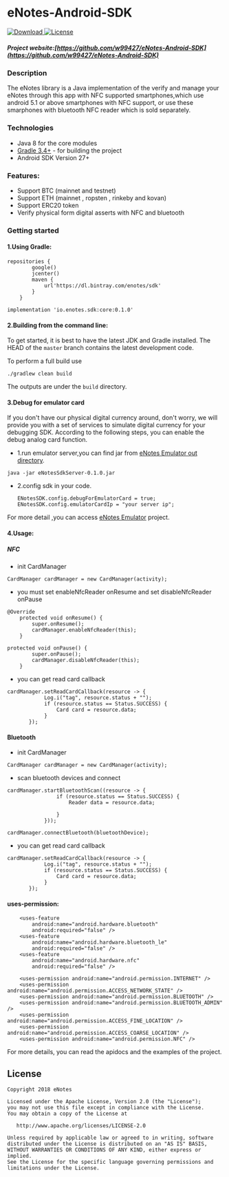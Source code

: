 # eNotes-Android-SDK

[ ![Download](https://api.bintray.com/packages/enotes/sdk/core/images/download.svg) ](https://bintray.com/enotes/sdk/core/_latestVersion)[![License](https://img.shields.io/badge/license-Apache%202-blue.svg)](https://www.apache.org/licenses/LICENSE-2.0)

##### Project website:[https://github.com/w99427/eNotes-Android-SDK](https://github.com/w99427/eNotes-Android-SDK)

### Description

The eNotes library is a Java implementation of the verify and manage your eNotes through this app with NFC supported smartphones,which use android 5.1 or above smartphones with NFC support,  or use these smarphones with bluetooth NFC reader which is sold separately.

### Technologies

* Java 8 for the core modules
* [Gradle 3.4+](https://gradle.org/) - for building the project
* Android SDK Version 27+

### Features:
* Support BTC (mainnet and testnet)
* Support ETH (mainnet , ropsten , rinkeby and kovan)
* Support ERC20 token
* Verify physical form digital asserts with NFC and bluetooth

### Getting started
#### 1.Using Gradle:
```
repositories {
        google()
        jcenter()
        maven {
            url'https://dl.bintray.com/enotes/sdk'
        }
    }
```

```
implementation 'io.enotes.sdk:core:0.1.0'
```

#### 2.Building from the command line:
To get started, it is best to have the latest JDK and Gradle installed. The HEAD of the `master` branch contains the latest development code.

To perform a full build use
```
./gradlew clean build
```

The outputs are under the `build` directory.

#### 3.Debug for emulator card
If you don't have our physical digital currency around, don't worry, we will provide you with a set of services to simulate digital currency for your debugging SDK. According to the following steps, you can enable the debug analog card function.
* 1.run emulator server,you can find jar from [eNotes Emulator out directory](https://github.com/w99427/eNotes-Emulator/tree/master/out).
 ```
 java -jar eNotesSdkServer-0.1.0.jar
 ```
* 2.config sdk in your code.

  ```
  ENotesSDK.config.debugForEmulatorCard = true;
  ENotesSDK.config.emulatorCardIp = "your server ip";
  ```
  
For more detail ,you can access [eNotes Emulator](https://github.com/w99427/eNotes-Emulator) project.

#### 4.Usage:
##### NFC
* init CardManager
```
CardManager cardManager = new CardManager(activity);
```
*  you must set enableNfcReader onResume and set disableNfcReader onPause
```
@Override
    protected void onResume() {
        super.onResume();
        cardManager.enableNfcReader(this);
    }

protected void onPause() {
        super.onPause();
        cardManager.disableNfcReader(this);
    }
```
* you can get read card callback
```
cardManager.setReadCardCallback(resource -> {
            Log.i("tag", resource.status + "");
            if (resource.status == Status.SUCCESS) {
                Card card = resource.data;
            }
       });
```
#### Bluetooth
* init CardManager
```
CardManager cardManager = new CardManager(activity);
```
* scan bluetooth devices and connect
```
cardManager.startBluetoothScan((resource -> {
                if (resource.status == Status.SUCCESS) {
                    Reader data = resource.data;
                    
                }
            }));
            
cardManager.connectBluetooth(bluetoothDevice);
```
* you can get read card callback
```
cardManager.setReadCardCallback(resource -> {
            Log.i("tag", resource.status + "");
            if (resource.status == Status.SUCCESS) {
                Card card = resource.data;
            }
       });
```

#### uses-permission:
```
    <uses-feature
        android:name="android.hardware.bluetooth"
        android:required="false" />
    <uses-feature
        android:name="android.hardware.bluetooth_le"
        android:required="false" />
    <uses-feature
        android:name="android.hardware.nfc"
        android:required="false" />

    <uses-permission android:name="android.permission.INTERNET" />
    <uses-permission android:name="android.permission.ACCESS_NETWORK_STATE" />
    <uses-permission android:name="android.permission.BLUETOOTH" />
    <uses-permission android:name="android.permission.BLUETOOTH_ADMIN" />
    <uses-permission android:name="android.permission.ACCESS_FINE_LOCATION" />
    <uses-permission android:name="android.permission.ACCESS_COARSE_LOCATION" />
    <uses-permission android:name="android.permission.NFC" />
```


For more details, you can read the apidocs and the examples of the project.


## License

``` 
Copyright 2018 eNotes

Licensed under the Apache License, Version 2.0 (the "License");
you may not use this file except in compliance with the License.
You may obtain a copy of the License at

   http://www.apache.org/licenses/LICENSE-2.0

Unless required by applicable law or agreed to in writing, software
distributed under the License is distributed on an "AS IS" BASIS,
WITHOUT WARRANTIES OR CONDITIONS OF ANY KIND, either express or implied.
See the License for the specific language governing permissions and
limitations under the License.
```


